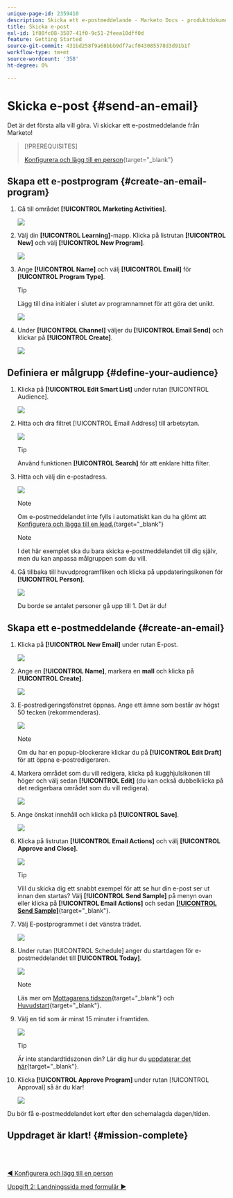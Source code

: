 ```yaml
---
unique-page-id: 2359410
description: Skicka ett e-postmeddelande - Marketo Docs - produktdokumentation
title: Skicka e-post
exl-id: 1f80fc08-3587-41f0-9c51-2feea10dff0d
feature: Getting Started
source-git-commit: 431bd258f9a68bbb9df7acf043085578d3d91b1f
workflow-type: tm+mt
source-wordcount: '358'
ht-degree: 0%

---
```


# Skicka e-post {#send-an-email}

Det är det första alla vill göra. Vi skickar ett e-postmeddelande från Marketo!

>[!PREREQUISITES]
>
>[Konfigurera och lägg till en person](/help/marketo/getting-started/quick-wins/get-set-up-and-add-a-person.md){target="_blank"}

## Skapa ett e-postprogram {#create-an-email-program}

1. Gå till området **[!UICONTROL Marketing Activities]**.

   ![](assets/send-an-email-1.png)

1. Välj din **[!UICONTROL Learning]**-mapp. Klicka på listrutan **[!UICONTROL New]** och välj **[!UICONTROL New Program]**.

   ![](assets/send-an-email-2.png)

1. Ange **[!UICONTROL Name]** och välj **[!UICONTROL Email]** för **[!UICONTROL Program Type]**.

   >[!TIP]
   >
   >Lägg till dina initialer i slutet av programnamnet för att göra det unikt.

   ![](assets/send-an-email-3.png)

1. Under **[!UICONTROL Channel]** väljer du **[!UICONTROL Email Send]** och klickar på **[!UICONTROL Create]**.

   ![](assets/send-an-email-4.png)

## Definiera er målgrupp {#define-your-audience}

1. Klicka på **[!UICONTROL Edit Smart List]** under rutan [!UICONTROL Audience].

   ![](assets/send-an-email-5.png)

1. Hitta och dra filtret [!UICONTROL Email Address] till arbetsytan.

   ![](assets/send-an-email-6.png)

   >[!TIP]
   >
   >Använd funktionen **[!UICONTROL Search]** för att enklare hitta filter.

1. Hitta och välj din e-postadress.

   ![](assets/send-an-email-7.png)

   >[!NOTE]
   >
   >Om e-postmeddelandet inte fylls i automatiskt kan du ha glömt att [Konfigurera och lägga till en lead.](/help/marketo/getting-started/quick-wins/get-set-up-and-add-a-person.md){target="_blank"}

   >[!NOTE]
   >
   >I det här exemplet ska du bara skicka e-postmeddelandet till dig själv, men du kan anpassa målgruppen som du vill.

1. Gå tillbaka till huvudprogramfliken och klicka på uppdateringsikonen för **[!UICONTROL Person]**.

   ![](assets/send-an-email-8.png)

   Du borde se antalet personer gå upp till 1. Det är du!

## Skapa ett e-postmeddelande {#create-an-email}

1. Klicka på **[!UICONTROL New Email]** under rutan E-post.

   ![](assets/send-an-email-9.png)

1. Ange en **[!UICONTROL Name]**, markera en **mall** och klicka på **[!UICONTROL Create]**.

   ![](assets/send-an-email-10.png)

1. E-postredigeringsfönstret öppnas. Ange ett ämne som består av högst 50 tecken (rekommenderas).

   ![](assets/send-an-email-11.png)

   >[!NOTE]
   >
   >Om du har en popup-blockerare klickar du på **[!UICONTROL Edit Draft]** för att öppna e-postredigeraren.

1. Markera området som du vill redigera, klicka på kugghjulsikonen till höger och välj sedan **[!UICONTROL Edit]** (du kan också dubbelklicka på det redigerbara området som du vill redigera).

   ![](assets/send-an-email-12.png)

1. Ange önskat innehåll och klicka på **[!UICONTROL Save]**.

   ![](assets/send-an-email-13.png)

1. Klicka på listrutan **[!UICONTROL Email Actions]** och välj **[!UICONTROL Approve and Close]**.

   ![](assets/send-an-email-14.png)

   >[!TIP]
   >
   >Vill du skicka dig ett snabbt exempel för att se hur din e-post ser ut innan den startas? Välj **[!UICONTROL Send Sample]** på menyn ovan eller klicka på **[!UICONTROL Email Actions]** och sedan [**[!UICONTROL Send Sample]**](/help/marketo/product-docs/email-marketing/general/creating-an-email/send-a-sample-email.md){target="_blank"}.

1. Välj E-postprogrammet i det vänstra trädet.

   ![](assets/send-an-email-15.png)

1. Under rutan [!UICONTROL Schedule] anger du startdagen för e-postmeddelandet till **[!UICONTROL Today]**.

   ![](assets/send-an-email-16.png)

   >[!NOTE]
   >
   >Läs mer om [Mottagarens tidszon](/help/marketo/product-docs/email-marketing/email-programs/email-program-actions/scheduling-with-recipient-time-zone/schedule-email-programs-with-recipient-time-zone.md){target="_blank"} och [Huvudstart](/help/marketo/product-docs/email-marketing/email-programs/email-program-actions/head-start-for-email-programs.md){target="_blank"}.

1. Välj en tid som är minst 15 minuter i framtiden.

   ![](assets/send-an-email-17.png)

   >[!TIP]
   >
   >Är inte standardtidszonen din? Lär dig hur du [uppdaterar det här](/help/marketo/product-docs/administration/settings/select-your-language-locale-and-time-zone.md){target="_blank"}.

1. Klicka **[!UICONTROL Approve Program]** under rutan [!UICONTROL Approval] så är du klar!

   ![](assets/send-an-email-18.png)

Du bör få e-postmeddelandet kort efter den schemalagda dagen/tiden.

## Uppdraget är klart! {#mission-complete}

<br> 

[◄ Konfigurera och lägg till en person](/help/marketo/getting-started/quick-wins/get-set-up-and-add-a-person.md)

[Uppgift 2: Landningssida med formulär ►](/help/marketo/getting-started/quick-wins/landing-page-with-a-form.md)
